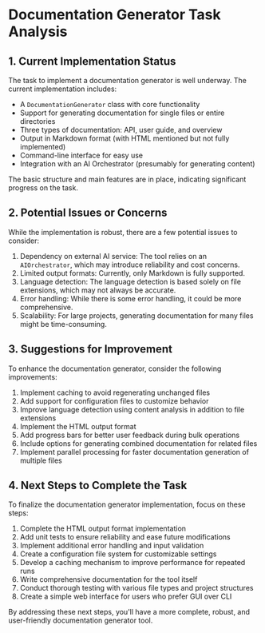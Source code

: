 # Documentation Generator Task Analysis

## 1. Current Implementation Status

The task to implement a documentation generator is well underway. The current implementation includes:

- A `DocumentationGenerator` class with core functionality
- Support for generating documentation for single files or entire directories
- Three types of documentation: API, user guide, and overview
- Output in Markdown format (with HTML mentioned but not fully implemented)
- Command-line interface for easy use
- Integration with an AI Orchestrator (presumably for generating content)

The basic structure and main features are in place, indicating significant progress on the task.

## 2. Potential Issues or Concerns

While the implementation is robust, there are a few potential issues to consider:

1. Dependency on external AI service: The tool relies on an `AIOrchestrator`, which may introduce reliability and cost concerns.
2. Limited output formats: Currently, only Markdown is fully supported.
3. Language detection: The language detection is based solely on file extensions, which may not always be accurate.
4. Error handling: While there is some error handling, it could be more comprehensive.
5. Scalability: For large projects, generating documentation for many files might be time-consuming.

## 3. Suggestions for Improvement

To enhance the documentation generator, consider the following improvements:

1. Implement caching to avoid regenerating unchanged files
2. Add support for configuration files to customize behavior
3. Improve language detection using content analysis in addition to file extensions
4. Implement the HTML output format
5. Add progress bars for better user feedback during bulk operations
6. Include options for generating combined documentation for related files
7. Implement parallel processing for faster documentation generation of multiple files

## 4. Next Steps to Complete the Task

To finalize the documentation generator implementation, focus on these steps:

1. Complete the HTML output format implementation
2. Add unit tests to ensure reliability and ease future modifications
3. Implement additional error handling and input validation
4. Create a configuration file system for customizable settings
5. Develop a caching mechanism to improve performance for repeated runs
6. Write comprehensive documentation for the tool itself
7. Conduct thorough testing with various file types and project structures
8. Create a simple web interface for users who prefer GUI over CLI

By addressing these next steps, you'll have a more complete, robust, and user-friendly documentation generator tool.